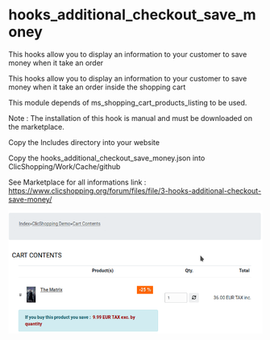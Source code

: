 # hooks_additional_checkout_save_money
This hooks allow you to display an information to your customer to save money when it take an order

This hooks allow you to display an information to your customer to save money when it take an order inside the shopping cart

This module depends of ms_shopping_cart_products_listing to be used.

Note : The installation of this hook is manual and must be downloaded on the marketplace.

Copy the Includes directory into your website

Copy the hooks_additional_checkout_save_money.json into ClicShopping/Work/Cache/github

See Marketplace for all informations
link : https://www.clicshopping.org/forum/files/file/3-hooks-additional-checkout-save-money/

![save_monney](https://github.com/ClicShoppingOfficialModulesV3/hooks_additional_checkout_save_money/blob/master/ModuleInfosJson/save_money_message.png)